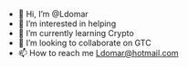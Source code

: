 - 👋 Hi, I’m @Ldomar
- 👀 I’m interested in helping
- 🌱 I’m currently learning Crypto
- 💞️ I’m looking to collaborate on GTC
- 📫 How to reach me Ldomar@hotmail.com

<!---
Ldomar/Ldomar is a ✨ special ✨ repository because its `README.md` (this file) appears on your GitHub profile.
You can click the Preview link to take a look at your changes.
--->
